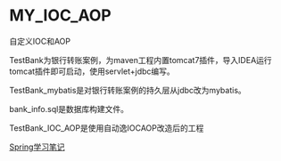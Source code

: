 # MY_IOC_AOP
自定义IOC和AOP

TestBank为银行转账案例，为maven工程内置tomcat7插件，导入IDEA运行tomcat插件即可启动，使用servlet+jdbc编写。

TestBank_mybatis是对银行转账案例的持久层从jdbc改为mybatis。

bank_info.sql是数据库构建文件。

TestBank_IOC_AOP是使用自动逸IOCAOP改造后的工程

[Spring学习笔记](https://www.cnblogs.com/yhr520/p/12554829.html)

